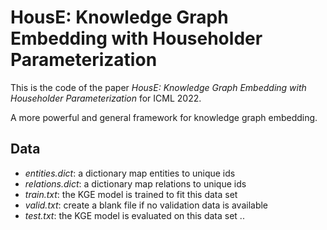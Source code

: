 # HousE: Knowledge Graph Embedding with Householder Parameterization

This is the code of the paper *HousE: Knowledge Graph Embedding with Householder Parameterization* for ICML 2022.

A more powerful and general framework for knowledge graph embedding.

## Data
 - *entities.dict*: a dictionary map entities to unique ids
 - *relations.dict*: a dictionary map relations to unique ids
 - *train.txt*: the KGE model is trained to fit this data set
 - *valid.txt*: create a blank file if no validation data is available
 - *test.txt*: the KGE model is evaluated on this data set
..
